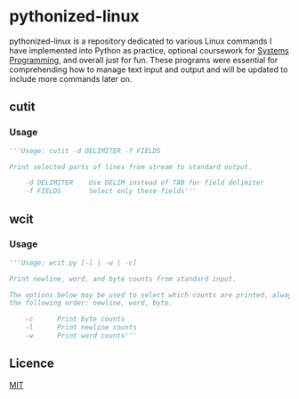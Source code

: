 # pythonized-linux

pythonized-linux is a repository dedicated to various Linux commands I have implemented into Python as practice, optional coursework for [Systems Programming](https://www3.nd.edu/~pbui/teaching/cse.20289.sp24/), and overall just for fun. These programs were essential for comprehending how to manage text input and output and will be updated to include more commands later on.

## cutit

### Usage

```python
'''Usage: cutit -d DELIMITER -f FIELDS

Print selected parts of lines from stream to standard output.

    -d DELIMITER    Use DELIM instead of TAB for field delimiter
    -f FIELDS       Select only these fields'''
```

## wcit

### Usage

```python
'''Usage: wcit.py [-l | -w | -c]

Print newline, word, and byte counts from standard input.

The options below may be used to select which counts are printed, always in
the following order: newline, word, byte.

    -c      Print byte counts
    -l      Print newline counts
    -w      Print word counts'''
```

## Licence

[MIT](https://choosealicense.com/licenses/mit/)
